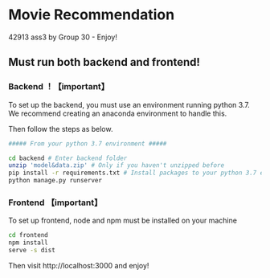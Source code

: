 # Movie Recommendation
42913 ass3 by Group 30 - Enjoy!

## Must run both backend and frontend!

### Backend ！【important】

To set up the backend, you must use an environment running python 3.7. We recommend creating an anaconda environment to handle this. 

Then follow the steps as below.

```bash
##### From your python 3.7 environment #####

cd backend # Enter backend folder
unzip 'model&data.zip' # Only if you haven't unzipped before
pip install -r requirements.txt # Install packages to your python 3.7 environment
python manage.py runserver 
```

### Frontend 【important】

To set up frontend, node and npm must be installed on your machine

```bash
cd frontend
npm install
serve -s dist
```

Then visit http://localhost:3000 and enjoy!



